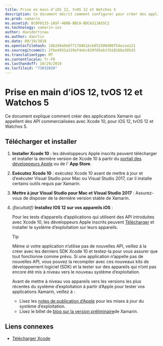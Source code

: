 ```yaml
---
title: Prise en main d’iOS 12, tvOS 12 et Watchos 5
description: Ce document décrit comment configurer pour créer des applications iOS 12, tvOS 12 et Watchos 5 avec Xamarin. Il explique comment télécharger Xcode 10 et Update Visual Studio pour Mac et Visual Studio 2017.
ms.prod: xamarin
ms.assetid: 6C0F0133-1A5F-408B-8BCA-BDCA313A55C2
ms.technology: xamarin-ios
author: davidortinau
ms.author: daortin
ms.date: 09/19/2018
ms.openlocfilehash: 1db249a9e07f178461bcb052508d08f54ecea121
ms.sourcegitcommit: 2fbe4932a319af4ebc829f65eb1fb1816ba305d3
ms.translationtype: MT
ms.contentlocale: fr-FR
ms.lasthandoff: 10/29/2019
ms.locfileid: "73032020"
---
```

# <a name="get-started-with-ios-12-tvos-12-and-watchos-5"></a>Prise en main d’iOS 12, tvOS 12 et Watchos 5

Ce document explique comment créer des applications Xamarin qui appellent des API commercialisées avec Xcode 10, pour iOS 12, tvOS 12 et Watchos 5.

## <a name="download-and-install"></a>Télécharger et installer

1. **Installer Xcode 10** : les développeurs Apple inscrits peuvent télécharger et installer la dernière version de Xcode 10 à partir du [portail des développeurs Apple](https://developer.apple.com/download/) ou de l' **App Store**.

2. **Exécutez Xcode 10** : exécutez Xcode 10 avant de mettre à jour et d’exécuter Visual Studio pour Mac ou Visual Studio 2017, car il installe certains outils requis par Xamarin.

3. **Mettre à jour Visual Studio pour Mac et Visual Studio 2017** : Assurez-vous de disposer de la dernière version stable de Xamarin.

4. _(facultatif)_ **Installez IOS 12 sur vos appareils iOS** :

   Pour les tests d’appareils d’applications qui utilisent des API introduites avec Xcode 10, les développeurs Apple inscrits peuvent [Télécharger](https://developer.apple.com/download) et installer le système d’exploitation sur leurs appareils.

   > [!TIP]
   > Même si votre application n’utilise pas de nouvelles API, veillez à la créer avec les derniers SDK Xcode 10 et testez-la pour vous assurer que tout fonctionne comme prévu. Si une application n’appelle pas de nouvelles API, vous pouvez la recompiler avec ces nouveaux kits de développement logiciel (SDK) et la tester sur des appareils qui n’ont pas encore été mis à niveau vers le nouveau système d’exploitation.
   >
   > Avant de mettre à niveau vos appareils vers les versions les plus récentes du système d’exploitation à partir d’Apple pour tester vos applications Xamarin, veillez à :
   >
   > - Lisez les [notes de publication d’Apple](https://developer.apple.com/download/) pour les mises à jour du système d’exploitation.
   > - Lisez le billet de [blog sur la version préliminaire](https://releases.xamarin.com/preview-release-xcode-10-beta-6/)de Xamarin.

## <a name="related-links"></a>Liens connexes

- [Télécharger Xcode](https://developer.apple.com/download/)
